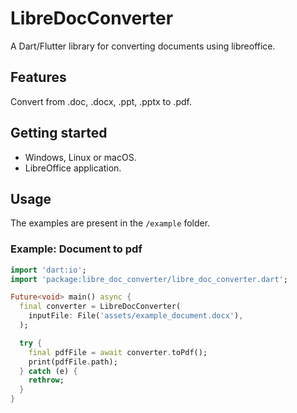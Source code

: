 # LibreDocConverter

A Dart/Flutter library for converting documents using libreoffice.

## Features

Convert from .doc, .docx, .ppt, .pptx to .pdf.

## Getting started

* Windows, Linux or macOS.
* LibreOffice application.

## Usage

The examples are present in the `/example` folder.

### Example: Document to pdf

```dart
import 'dart:io';
import 'package:libre_doc_converter/libre_doc_converter.dart';

Future<void> main() async {
  final converter = LibreDocConverter(
    inputFile: File('assets/example_document.docx'),
  );

  try {
    final pdfFile = await converter.toPdf();
    print(pdfFile.path);
  } catch (e) {
    rethrow;
  }
}
```
